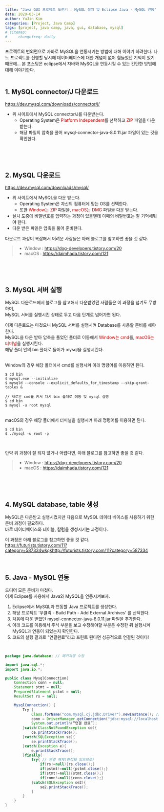 ```yaml
---
title: "Java GUI 프로젝트 도전기 : MySQL 설치 및 Eclipse Java - MySQL 연동"
date: 2020-03-14
author: YuJin Kim
categories: [Project, Java Camp]
tags: [project, java camp, java, gui, database, mysql]
# sitemap:
#     changefreq: daily
---
```


프로젝트의 번외편으로 자바로 MySQL을 연동시키는 방법에 대해 이야기 하려한다. 나도 프로젝트를 진행할 당시에 데이터베이스에 대한 개념이 없어 힘들었던 기억이 있기 때문에... 본 포스팅은 eclipse에서 자바와 MySQL을 연동시킬 수 있는 간단한 방법에 대해 이야기한다.  
<br/>

## 1. MySQL connector/J 다운로드

<https://dev.mysql.com/downloads/connector/j/>

- 위 사이트에서 MySQL connector/J를 다운받는다.
  - Operating System은 <span style="color: #c70000">Platform Independent</span>를 선택하고 <span style="color: #c70000">ZIP</span> 파일을 다운 받는다.
  - 해당 파일의 압축을 풀어 mysql-connector-java-8.0.11.jar 파일이 있는 것을 확인한다.

<br/><br/><br/>

## 2. MySQL 다운로드

<https://dev.mysql.com/downloads/mysql/>

- 위 사이트에서 MySQL을 다운 받는다.
  - Operating System은 자신의 컴퓨터에 맞는 OS를 선택한다.
  - 또한 <span style="color: #c70000">Window는 ZIP</span> 파일을, <span style="color: #c70000">macOS는 DMG</span> 파일을 다운 받는다.
- 설치 도중에 비밀번호를 입력하는 과정이 있을텐데 이때의 비밀번호는 잘 기억해둬야 한다.
- 다운 받은 파일은 압축을 풀어 준비한다.

다운로드 과정이 복잡해서 어려운 사람들은 아래 블로그를 참고하면 좋을 것 같다.

> - Window : <https://dog-developers.tistory.com/20>
> - macOS : <https://daimhada.tistory.com/121>

<br/><br/><br/>

## 3. MySQL 서버 실행

MySQL 다운로드에서 블로그를 참고해서 다운받았던 사람들은 이 과정을 넘겨도 무방하며,  
MySQL 서버를 실행시킨 상태로 두고 다음 단계로 넘어가면 된다.

이제 다운로드는 마쳤으니 MySQL 서버를 실행시켜 Database를 사용할 준비를 해야한다.  
MySQL을 다운 받아 압축을 풀었던 폴더로 이동해서 <span style="color: #c70000">Window는 cmd</span>를, <span style="color: #c70000">macOS는 터미널</span>을 실행시킨다.  
해당 폴더 안의 bin 폴더로 들어가 mysql을 실행시킨다.

<br/>
Window의 경우 해당 폴더에서 cmd를 실행시켜 아래 명령어를 이용하면 된다.

```terminal
$ cd bin
$ mysql.exe --initialize
$ mysqld --console --explicit_defaults_for_timestamp --skip-grant-tables &

// 새로운 cmd를 켜서 다시 bin 폴더로 이동 및 mysql 실행
$ cd bin
$ mysql -u root mysql
```

<br/>
macOS의 경우 해당 폴더에서 터미널을 실행시켜 아래 명령어를 이용하면 된다.

```terminal
$ cd bin
$ ./mysql -u root -p
```

<br/>

만약 위 과정이 잘 되지 않거나 어렵다면, 아래 블로그를 참고하면 좋을 것 같다.

> - Window : <https://dog-developers.tistory.com/20>
> - macOS : <https://daimhada.tistory.com/121>

<br/><br/><br/>

## 4. MySQL database, table 생성

MySQL은 다운받고 실행시켰지만 다음으로 MySQL 데이터 베이스를 사용하기 위한 준비 과정이 필요하다.  
바로 데이터베이스와 테이블, 칼럼을 생성시키는 과정이다.

이 과정은 아래 블로그를 참고하면 좋을 것 같다.  
<https://futurists.tistory.com/11?category=587334wkqkhttp://futurists.tistory.com/11?category=587334>
<br/><br/><br/>

## 5. Java - MySQL 연동

드디어 모든 준비가 마쳤다.  
이제 Eclipse를 사용해서 Java와 MySQL을 연동시켜보자.

1. Eclipse에서 MySQL과 연동할 Java 프로젝트를 생성한다.
2. 해당 프로젝트 '우클릭 - Build Path - Add External Archives' 를 선택한다.
3. 처음에 다운 받았던 mysql-connector-java-8.0.11.jar 파일을 추가한다.
4. 아래 코드를 이용해서 주석 부분을 보고 수정해야할 부분은 수정한 뒤 실행시켜 MySQL과 연동이 되었는지 확인한다.
5. 코드의 실행 결과로 "연결완료"라고 프린트 된다면 성공적으로 연결된 것이다!

<br/>

```java
package java.database; // 패키지명 수정

import java.sql.*;
import java.io.*;

public class MysqlConnection{
	Connection conn = null;
	Statement stmt = null;
	PreparedStatement pstmt = null;
	ResultSet rs = null;

	MysqlConnection() {
		Try {
			Class.forName("com.mysql.cj.jdbc.Driver").newInstance(); // JDBC 드라이버 로드
			conn = DriverManager.getConnection("jdbc:mysql://localhost:3306/[table name]?serverTimezone=UTC&&useSSL=false", "root", "[pwd]"); // []부분 ([table name], [pwd]) 수정
			System.out.println(“연결 완료”);
		}catch(ClassNotFoundException ce){
			ce.printStackTrace();
		}catch(SQLException se){
			se.printStackTrace();
		}catch(Exception e){
			e.printStackTrace();
		}finally{
			try{ // 연결 해제(한정돼 있으므로)
				if(rs!=null){rs.close();}
				if(pstmt!=null){pstmt.close();}
				if(stmt!=null){stmt.close();}
				if(conn!=null){conn.close();}
			}catch(SQLException se2){
				se2.printStackTrace();
			}
		}
	}
}
```
